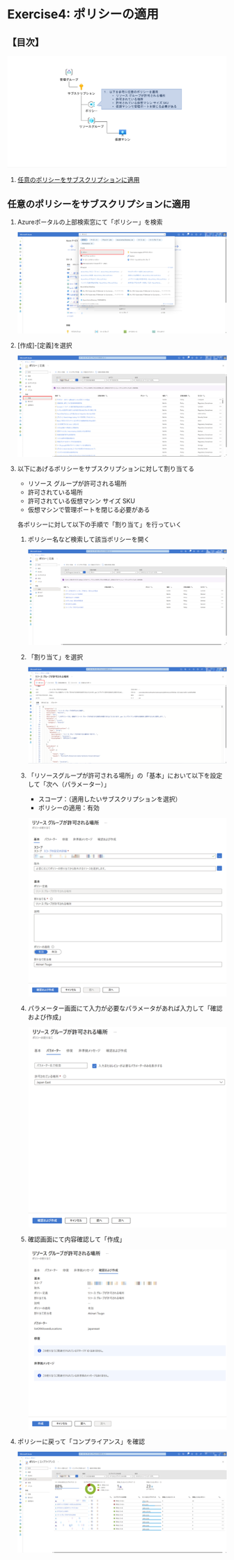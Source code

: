 # Exercise4: ポリシーの適用

## 【目次】

![](images/e04-0000-policy.png)

1. [任意のポリシーをサブスクリプションに適用](#任意のポリシーをサブスクリプションに適用)


## 任意のポリシーをサブスクリプションに適用

1. Azureポータルの上部検索窓にて「ポリシー」を検索

    ![](images/e04-0101-policy.png)

1. [作成]-[定義]を選択

    ![](images/e04-0102-policy.png)

1. 以下にあげるポリシーをサブスクリプションに対して割り当てる

    * リソース グループが許可される場所
    * 許可されている場所
    * 許可されている仮想マシン サイズ SKU
    * 仮想マシンで管理ポートを閉じる必要がある

    各ポリシーに対して以下の手順で「割り当て」を行っていく

    1. ポリシー名など検索して該当ポリシーを開く

        ![](images/e04-0103-policy.png)

    1. 「割り当て」を選択

        ![](images/e04-0104-policy.png)

    1. 「リソースグループが許可される場所」の「基本」において以下を設定して「次へ（パラメーター）」

        * スコープ：（適用したいサブスクリプションを選択）
        * ポリシーの適用：有効

        ![](images/e04-0105-policy.png)

    1. パラメーター画面にて入力が必要なパラメータがあれば入力して「確認および作成」

        ![](images/e04-0106-policy.png)


    1. 確認画面にて内容確認して「作成」

        ![](images/e04-0107-policy.png)

1. ポリシーに戻って「コンプライアンス」を確認

    ![](images/e04-0108-policy.png)

